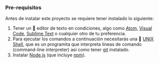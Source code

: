 ### Pre-requisitos

Antes de instalar este proyecto se requiere tener instalado lo siguiente:

  1. Tener un :pencil: editor de texto en condiciones, algo como [Atom](https://atom.io/),
     [Visual Code](https://code.visualstudio.com/), [Sublime Text](https://www.sublimetext.com) o cualquier otro de tu preferencia.
  2. Para ejecutar los comandos a continuación necesitarás una :shell:
     [UNIX Shell](https://github.com/Laboratoria/curricula-js/tree/v2.x/topics/shell),
     que es un programita que interpreta líneas de comando (command-line
     interpreter) así como tener [git](https://github.com/Laboratoria/curricula-js/tree/v2.x/topics/scm/01-git)
     instalado.
  4. Instalar [Node.js](https://nodejs.org/) (que incluye [npm](https://docs.npmjs.com/)).
